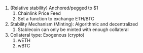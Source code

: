 1. (Relative stability) Anchored/pegged to $1
    1. Chainlink Price Feed
    2. Set a function to exchange ETH/BTC
2. Stability Mechanism (Minting): Algorithmic and decentralized
    1. Stablecoin can only be minted with enough collateral
3. Collateral type: Exogenous (crypto)
    1. wETH
    2. wBTC